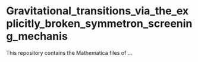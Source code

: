 # Gravitational_transitions_via_the_explicitly_broken_symmetron_screening_mechanis
This repository contains the Mathematica files of ...
